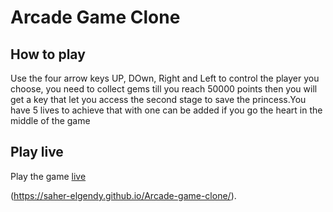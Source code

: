 # Arcade Game Clone

## How to play
Use the four arrow keys UP, DOwn, Right and Left to control the player you choose,
you need to collect gems till you reach 50000 points then you will get a key that let you access the second stage to save the princess.You have 5 lives to achieve that with one can be added if you go the heart in the middle of the game


## Play live
Play the game [live][1]

(https://saher-elgendy.github.io/Arcade-game-clone/).

[1]: http://en.wikipedia.org/wiki/Markdown        "live"